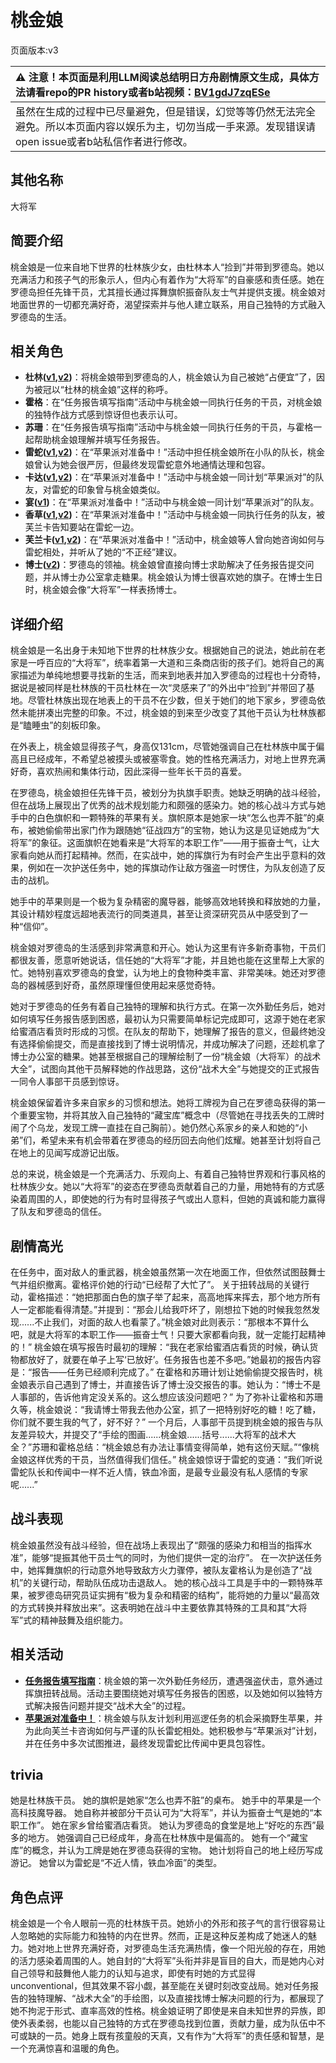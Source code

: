 # 桃金娘
页面版本:v3
 

| :warning: 注意！本页面是利用LLM阅读总结明日方舟剧情原文生成，具体方法请看repo的PR history或者b站视频：[BV1gdJ7zqESe](https://www.bilibili.com/video/BV1gdJ7zqESe/)         |
|:----------------------------|
| 虽然在生成的过程中已尽量避免，但是错误，幻觉等等仍然无法完全避免。所以本页面内容以娱乐为主，切勿当成一手来源。发现错误请open issue或者b站私信作者进行修改。|



## 其他名称
大将军
## 简要介绍
桃金娘是一位来自地下世界的杜林族少女，由杜林本人“捡到”并带到罗德岛。她以充满活力和孩子气的形象示人，但内心有着作为“大将军”的自豪感和责任感。她在罗德岛担任先锋干员，尤其擅长通过挥舞旗帜振奋队友士气并提供支援。桃金娘对地面世界的一切都充满好奇，渴望探索并与他人建立联系，用自己独特的方式融入罗德岛的生活。
## 相关角色
-   **杜林([v1](../chars/char_501_durin.md),[v2](char_501_durin.md))**：将桃金娘带到罗德岛的人，桃金娘认为自己被她“占便宜”了，因为被冠以“杜林的桃金娘”这样的称呼。
-   **霍格**：在“任务报告填写指南”活动中与桃金娘一同执行任务的干员，对桃金娘的独特作战方式感到惊讶但也表示认可。
-   **苏珊**：在“任务报告填写指南”活动中与桃金娘一同执行任务的干员，与霍格一起帮助桃金娘理解并填写任务报告。
-   **雷蛇([v1](../chars/char_107_liskam.md),[v2](char_107_liskam.md))**：在“苹果派对准备中！”活动中担任桃金娘所在小队的队长，桃金娘曾认为她会很严厉，但最终发现雷蛇意外地通情达理和包容。
-   **卡达([v1](../chars/char_328_cammou.md),[v2](char_328_cammou.md))**：在“苹果派对准备中！”活动中与桃金娘一同计划“苹果派对”的队友，对雷蛇的印象曾与桃金娘类似。
-   **宴([v1](../chars/char_337_utage.md))**：在“苹果派对准备中！”活动中与桃金娘一同计划“苹果派对”的队友。
-   **香草([v1](../chars/char_240_wyvern.md),[v2](char_240_wyvern.md))**：在“苹果派对准备中！”活动中与桃金娘一同执行任务的队友，被芙兰卡告知要站在雷蛇一边。
-   **芙兰卡([v1](../chars/char_106_franka.md),[v2](char_106_franka.md))**：在“苹果派对准备中！”活动中，桃金娘等人曾向她咨询如何与雷蛇相处，并听从了她的“不正经”建议。
-   **博士([v2](extended_char_bo_shi.md))**：罗德岛的领袖。桃金娘曾直接向博士求助解决了任务报告提交问题，并从博士办公室拿走糖果。桃金娘认为博士很喜欢她的旗子。在博士生日时，桃金娘会像“大将军”一样表扬博士。
## 详细介绍
桃金娘是一名出身于未知地下世界的杜林族少女。根据她自己的说法，她此前在老家是一呼百应的“大将军”，统率着第一大道和三条商店街的孩子们。她将自己的离家描述为单纯地想要寻找新的生活，而来到地表并加入罗德岛的过程也十分奇特，据说是被同样是杜林族的干员杜林在一次“灵感来了”的外出中“捡到”并带回了基地。尽管杜林族出现在地表上的干员不在少数，但关于她们的地下家乡，罗德岛依然未能拼凑出完整的印象。不过，桃金娘的到来至少改变了其他干员认为杜林族都是“瞌睡虫”的刻板印象。

在外表上，桃金娘显得孩子气，身高仅131cm，尽管她强调自己在杜林族中属于偏高且已经成年，不希望总被摸头或被塞零食。她的性格充满活力，对地上世界充满好奇，喜欢热闹和集体行动，因此深得一些年长干员的喜爱。

在罗德岛，桃金娘担任先锋干员，被划分为执旗手职责。她缺乏明确的战斗经验，但在战场上展现出了优秀的战术规划能力和颇强的感染力。她的核心战斗方式与她手中的白色旗帜和一颗特殊的苹果有关。旗帜原本是她家一块“怎么也弄不脏”的桌布，被她偷偷带出家门作为跟随她“征战四方”的宝物，她认为这是见证她成为“大将军”的象征。这面旗帜在她看来是“大将军的本职工作”——用于振奋士气，让大家看向她从而打起精神。然而，在实战中，她的挥旗行为有时会产生出乎意料的效果，例如在一次护送任务中，她的挥旗动作让敌方强盗一时愣住，为队友创造了反击的战机。

她手中的苹果则是一个极为复杂精密的魔导器，能够高效地转换和释放她的力量，其设计精妙程度远超地表流行的同类道具，甚至让资深研究员从中感受到了一种“信仰”。

桃金娘对罗德岛的生活感到非常满意和开心。她认为这里有许多新奇事物，干员们都很友善，愿意听她说话，信任她的“大将军”才能，并且她也能在这里帮上大家的忙。她特别喜欢罗德岛的食堂，认为地上的食物种类丰富、非常美味。她还对罗德岛的器械感到好奇，虽然原理懂但使用起来感觉奇特。

她对于罗德岛的任务有着自己独特的理解和执行方式。在第一次外勤任务后，她对如何填写任务报告感到困惑，最初认为只需要简单标记完成即可，这源于她在老家给蜜酒店看货时形成的习惯。在队友的帮助下，她理解了报告的意义，但最终她没有选择偷偷提交，而是直接找到了博士说明情况，并成功解决了问题，还趁机拿了博士办公室的糖果。她甚至根据自己的理解绘制了一份“桃金娘（大将军）的战术大全”，试图向其他干员解释她的作战思路，这份“战术大全”与她提交的正式报告一同令人事部干员感到惊讶。

桃金娘保留着许多来自家乡的习惯和想法。她将工牌视为自己在罗德岛获得的第一个重要宝物，并将其放入自己独特的“藏宝库”概念中（尽管她在寻找丢失的工牌时闹了个乌龙，发现工牌一直挂在自己胸前）。她仍然心系家乡的亲人和她的“小弟”们，希望未来有机会带着在罗德岛的经历回去向他们炫耀。她甚至计划将自己在地上的见闻写成游记出版。

总的来说，桃金娘是一个充满活力、乐观向上、有着自己独特世界观和行事风格的杜林族少女。她以“大将军”的姿态在罗德岛贡献着自己的力量，用她特有的方式感染着周围的人，即使她的行为有时显得孩子气或出人意料，但她的真诚和能力赢得了队友和罗德岛的信任。
## 剧情高光
在任务中，面对敌人的重武器，桃金娘虽然第一次在地面工作，但依然试图鼓舞士气并组织撤离。霍格评价她的行动“已经帮了大忙了”。
关于扭转战局的关键行动，霍格描述：“她把那面白色的旗子举了起来，高高地挥来挥去，那个地方所有人一定都能看得清楚。”并提到：“那会儿给我吓坏了，刚想拉下她的时候我忽然发现......不止我们，对面的敌人也看蒙了。”桃金娘对此则表示：“那根本不算什么吧，就是大将军的本职工作——振奋士气！只要大家都看向我，就一定能打起精神的！”
桃金娘在填写报告时最初的理解：“我在老家给蜜酒店看货的时候，确认货物都放好了，就要在单子上写‘已放好’。任务报告也差不多吧。”她最初的报告内容是：“报告——任务已经顺利完成了。”
在霍格和苏珊计划让她偷偷提交报告时，桃金娘表示自己遇到了博士，并直接告诉了博士没交报告的事。她认为：“博士不是人事部的，告诉他肯定没关系的。这么想应该没问题吧？”
为了弥补让霍格和苏珊久等，桃金娘说：“我请博士带我去他办公室，抓了一把特别好吃的糖！吃了糖，你们就不要生我的气了，好不好？”
一个月后，人事部干员提到桃金娘的报告与队友差异较大，并提交了“手绘的图画......桃金娘......括号......大将军的战术大全？”苏珊和霍格总结：“桃金娘总有办法让事情变得简单，她有这份天赋。”“像桃金娘这样优秀的干员，当然值得我们信任。”
桃金娘惊讶于雷蛇的变通：“我们听说雷蛇队长和传闻中一样不近人情，铁血冷面，是最专业最没有私人感情的专家呢......”
## 战斗表现
桃金娘虽然没有战斗经验，但在战场上表现出了“颇强的感染力和相当的指挥水准”，能够“提振其他干员士气的同时，为他们提供一定的治疗”。
在一次护送任务中，她挥舞旗帜的行动意外地导致敌方火力骤停，被队友霍格认为是创造了“战机”的关键行动，帮助队伍成功击退敌人。
她的核心战斗工具是手中的一颗特殊苹果，被罗德岛研究员证实拥有“极为复杂和精密的结构”，能将她的力量以“最高效的方式转换并释放出来”。这表明她在战斗中主要依靠其特殊的工具和其“大将军”式的精神鼓舞及组织能力。
## 相关活动
-   **[任务报告填写指南](../stories/story_myrtle_set_1.md)**：桃金娘的第一次外勤任务经历，遭遇强盗伏击，意外通过挥旗扭转战局。活动主要围绕她对填写任务报告的困惑，以及她如何以独特方式解决报告问题并提交“战术大全”的过程。
-   **[苹果派对准备中！](../stories/story_liskam_set_1.md)**：桃金娘与队友计划利用巡逻任务的机会采摘野生苹果，并为此向芙兰卡咨询如何与严谨的队长雷蛇相处。她积极参与“苹果派对”计划，并在任务中多次试图推进，最终发现雷蛇比传闻中更具包容性。
## trivia
她是杜林族干员。
她的旗帜是她家“怎么也弄不脏”的桌布。
她手中的苹果是一个高科技魔导器。
她自称并被部分干员认可为“大将军”，并认为振奋士气是她的“本职工作”。
她在家乡曾给蜜酒店看货。
她认为罗德岛的食堂是地上“好吃的东西”最多的地方。
她强调自己已经成年，身高在杜林族中是偏高的。
她有一个“藏宝库”的概念，并认为工牌是她在罗德岛获得的宝物。
她计划将自己的地上经历写成游记。
她曾以为雷蛇是“不近人情，铁血冷面”的类型。
## 角色点评
桃金娘是一个令人眼前一亮的杜林族干员。她娇小的外形和孩子气的言行很容易让人忽略她的实际能力和独特的内在世界。然而，正是这种反差构成了她迷人的魅力。她对地上世界充满好奇，对罗德岛生活充满热情，像一个阳光般的存在，用她的活力感染着周围的人。她自封的“大将军”头衔并非是盲目的自大，而是她内心对自己领导和鼓舞他人能力的认知与追求，即使有时她的方式显得 unconventional，但其效果不容小觑，甚至能在关键时刻改变战局。她对任务报告的独特理解、“战术大全”的手绘图，以及直接找博士解决问题的行为，都展现了她不拘泥于形式、直率高效的性格。桃金娘证明了即使是来自未知世界的异族，即使外表柔弱，也能以自己独特的方式在罗德岛找到位置，贡献力量，成为队伍中不可或缺的一员。她身上既有孩童般的天真，又有作为“大将军”的责任感和智慧，是一个充满惊喜和温暖的角色。